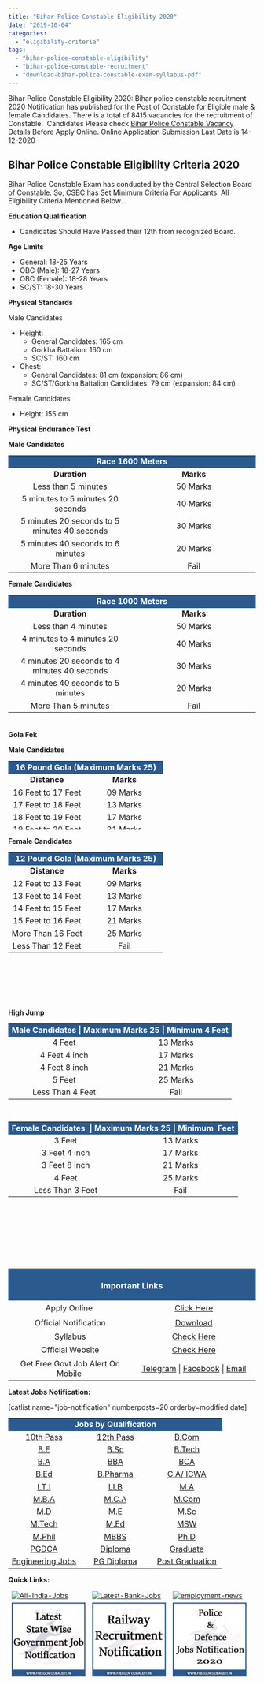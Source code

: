 ```yaml
---
title: "Bihar Police Constable Eligibility 2020"
date: "2019-10-04"
categories: 
  - "eligibility-criteria"
tags: 
  - "bihar-police-constable-eligibility"
  - "bihar-police-constable-recruitment"
  - "download-bihar-police-constable-exam-syllabus-pdf"
---
```


Bihar Police Constable Eligibility 2020: Bihar police constable recruitment 2020 Notification has published for the Post of Constable for Eligible male & female Candidates. There is a total of 8415 vacancies for the recruitment of Constable.  Candidates Please check [Bihar Police Constable Vacancy](https://freegovtjobalert.in/bihar-police-constable-recruitment/) Details Before Apply Online. Online Application Submission Last Date is 14-12-2020

## **Bihar Police Constable Eligibility Criteria 2020**

Bihar Police Constable Exam has conducted by the Central Selection Board of Constable. So, CSBC has Set Minimum Criteria For Applicants. All Eligibility Criteria Mentioned Below...

**Education Qualification**

- Candidates Should Have Passed their 12th from recognized Board.

**Age Limits**

- General: 18-25 Years
- OBC (Male): 18-27 Years
- OBC (Female): 18-28 Years
- SC/ST: 18-30 Years

**Physical Standards**

Male Candidates

- Height:
    - General Candidates: 165 cm
    - Gorkha Battalion: 160 cm
    - SC/ST: 160 cm
- Chest:
    - General Candidates: 81 cm (expansion: 86 cm)
    - SC/ST/Gorkha Battalion Candidates: 79 cm (expansion: 84 cm)

Female Candidates

- Height: 155 cm

**Physical Endurance Test**

**Male Candidates**

<table style="border-collapse: collapse; width: 100%;"><tbody><tr><td style="width: 50%; background-color: #2a5a8e; text-align: center;" colspan="2"><span style="color: #ffffff;"><strong><span style="font-size: 12pt;">Race 1600 Meters</span></strong></span></td></tr><tr><td style="width: 50%; text-align: center;"><strong><span style="font-size: 12pt;">Duration</span></strong></td><td style="width: 50%; text-align: center;"><strong><span style="font-size: 12pt;">Marks</span></strong></td></tr><tr><td style="width: 50%; text-align: center;"><span style="font-size: 12pt;">Less than 5 minutes</span></td><td style="width: 50%; text-align: center;"><span style="font-size: 12pt;">50 Marks</span></td></tr><tr><td style="width: 50%; text-align: center;"><span style="font-size: 12pt;">5 minutes to 5 minutes 20 seconds</span></td><td style="width: 50%; text-align: center;"><span style="font-size: 12pt;">40 Marks</span></td></tr><tr><td style="width: 50%; text-align: center;"><span style="font-size: 12pt;">5 minutes 20 seconds to 5 minutes 40 seconds</span></td><td style="width: 50%; text-align: center;"><span style="font-size: 12pt;">30 Marks</span></td></tr><tr><td style="width: 50%; text-align: center;"><span style="font-size: 12pt;">5 minutes 40 seconds to 6 minutes</span></td><td style="width: 50%; text-align: center;"><span style="font-size: 12pt;">20 Marks</span></td></tr><tr><td style="width: 50%; text-align: center;"><span style="font-size: 12pt;">More Than 6 minutes</span></td><td style="width: 50%; text-align: center;"><span style="font-size: 12pt;">Fail</span></td></tr></tbody></table>

**Female Candidates**

<table style="border-collapse: collapse; width: 100%; height: 261px;"><tbody><tr><td style="width: 50%; background-color: #2a5a8e; text-align: center;" colspan="2"><span style="color: #ffffff;"><strong><span style="font-size: 12pt;">Race 1000 Meters</span></strong></span></td></tr><tr><td style="width: 50%; text-align: center;"><strong><span style="font-size: 12pt;">Duration</span></strong></td><td style="width: 50%; text-align: center;"><strong><span style="font-size: 12pt;">Marks</span></strong></td></tr><tr><td style="width: 50%; text-align: center;"><span style="font-size: 12pt;">Less than 4 minutes</span></td><td style="width: 50%; text-align: center;"><span style="font-size: 12pt;">50 Marks</span></td></tr><tr><td style="width: 50%; text-align: center;"><span style="font-size: 12pt;">4 minutes to 4 minutes 20 seconds</span></td><td style="width: 50%; text-align: center;"><span style="font-size: 12pt;">40 Marks</span></td></tr><tr><td style="width: 50%; text-align: center;"><span style="font-size: 12pt;">4 minutes 20 seconds to 4 minutes 40 seconds</span></td><td style="width: 50%; text-align: center;"><span style="font-size: 12pt;">30 Marks</span></td></tr><tr><td style="width: 50%; text-align: center;"><span style="font-size: 12pt;">4 minutes 40 seconds to 5 minutes</span></td><td style="width: 50%; text-align: center;"><span style="font-size: 12pt;">20 Marks</span></td></tr><tr><td style="width: 50%; text-align: center;"><span style="font-size: 12pt;">More Than 5 minutes</span></td><td style="width: 50%; text-align: center;"><span style="font-size: 12pt;">Fail</span></td></tr></tbody></table>

**Gola Fek**

**Male Candidates**

<table style="border-collapse: collapse; width: 100%; height: 140px;"><tbody><tr style="height: 20px;"><td style="width: 50%; height: 20px; background-color: #2a5a8e; text-align: center;" colspan="2"><span style="color: #ffffff;"><strong><span style="font-size: 12pt;">16 Pound Gola (Maximum Marks 25)</span></strong></span></td></tr><tr><td style="width: 50%; text-align: center;"><strong><span style="font-size: 12pt;">Distance</span></strong></td><td style="width: 50%; text-align: center;"><strong><span style="font-size: 12pt;">Marks</span></strong></td></tr><tr style="height: 20px;"><td style="width: 50%; height: 20px; text-align: center;"><span style="font-size: 12pt;">16 Feet to 17 Feet</span></td><td style="width: 50%; height: 20px; text-align: center;"><span style="font-size: 12pt;">09 Marks</span></td></tr><tr style="height: 20px;"><td style="width: 50%; height: 20px; text-align: center;"><span style="font-size: 12pt;">17 Feet to 18 Feet</span></td><td style="width: 50%; height: 20px; text-align: center;"><span style="font-size: 12pt;">13 Marks</span></td></tr><tr style="height: 20px;"><td style="width: 50%; height: 20px; text-align: center;"><span style="font-size: 12pt;">18 Feet to 19 Feet</span></td><td style="width: 50%; height: 20px; text-align: center;"><span style="font-size: 12pt;">17 Marks</span></td></tr><tr style="height: 20px;"><td style="width: 50%; height: 20px; text-align: center;"><span style="font-size: 12pt;">19 Feet to 20 Feet</span></td><td style="width: 50%; height: 20px; text-align: center;"><span style="font-size: 12pt;">21 Marks</span></td></tr><tr style="height: 20px;"><td style="width: 50%; height: 20px; text-align: center;"><span style="font-size: 12pt;">More Than 20 Feet</span></td><td style="width: 50%; height: 20px; text-align: center;"><span style="font-size: 12pt;">25 Marks</span></td></tr><tr style="height: 20px;"><td style="width: 50%; height: 20px; text-align: center;"><span style="font-size: 12pt;">Less Than 16 Feet</span></td><td style="width: 50%; height: 20px; text-align: center;"><span style="font-size: 12pt;">Fail</span></td></tr></tbody></table>

**Female Candidates**

<table style="border-collapse: collapse; width: 100%; height: 303px;"><tbody><tr style="height: 20px;"><td style="width: 50%; height: 20px; background-color: #2a5a8e; text-align: center;" colspan="2"><span style="color: #ffffff;"><strong><span style="font-size: 12pt;">12 Pound Gola (Maximum Marks 25)</span></strong></span></td></tr><tr><td style="width: 50%; text-align: center;"><strong><span style="font-size: 12pt;">Distance</span></strong></td><td style="width: 50%; text-align: center;"><strong><span style="font-size: 12pt;">Marks</span></strong></td></tr><tr style="height: 20px;"><td style="width: 50%; height: 20px; text-align: center;"><span style="font-size: 12pt;">12 Feet to 13 Feet</span></td><td style="width: 50%; height: 20px; text-align: center;"><span style="font-size: 12pt;">09 Marks</span></td></tr><tr style="height: 20px;"><td style="width: 50%; height: 20px; text-align: center;"><span style="font-size: 12pt;">13 Feet to 14 Feet</span></td><td style="width: 50%; height: 20px; text-align: center;"><span style="font-size: 12pt;">13 Marks</span></td></tr><tr style="height: 20px;"><td style="width: 50%; height: 20px; text-align: center;"><span style="font-size: 12pt;">14 Feet to 15 Feet</span></td><td style="width: 50%; height: 20px; text-align: center;"><span style="font-size: 12pt;">17 Marks</span></td></tr><tr style="height: 20px;"><td style="width: 50%; height: 20px; text-align: center;"><span style="font-size: 12pt;">15 Feet to 16 Feet</span></td><td style="width: 50%; height: 20px; text-align: center;"><span style="font-size: 12pt;">21 Marks</span></td></tr><tr style="height: 20px;"><td style="width: 50%; height: 20px; text-align: center;"><span style="font-size: 12pt;">More Than 16 Feet</span></td><td style="width: 50%; height: 20px; text-align: center;"><span style="font-size: 12pt;">25 Marks</span></td></tr><tr style="height: 20px;"><td style="width: 50%; height: 20px; text-align: center;"><span style="font-size: 12pt;">Less Than 12 Feet</span></td><td style="width: 50%; height: 20px; text-align: center;"><span style="font-size: 12pt;">Fail</span></td></tr></tbody></table>

**High Jump**

<table style="border-collapse: collapse; width: 100%;"><tbody><tr><td style="width: 50%; background-color: #2a5a8e; text-align: center;" colspan="2"><span style="color: #ffffff;"><strong><span style="font-size: 12pt;">Male Candidates | Maximum Marks 25 | Minimum 4 Feet</span></strong></span></td></tr><tr><td style="width: 50%; text-align: center;"><span style="font-size: 12pt;">4 Feet</span></td><td style="width: 50%; text-align: center;"><span style="font-size: 12pt;">13 Marks</span></td></tr><tr><td style="width: 50%; text-align: center;"><span style="font-size: 12pt;">4 Feet 4 inch</span></td><td style="width: 50%; text-align: center;"><span style="font-size: 12pt;">17 Marks</span></td></tr><tr><td style="width: 50%; text-align: center;"><span style="font-size: 12pt;">4 Feet 8 inch</span></td><td style="width: 50%; text-align: center;"><span style="font-size: 12pt;">21 Marks</span></td></tr><tr><td style="width: 50%; text-align: center;"><span style="font-size: 12pt;">5 Feet</span></td><td style="width: 50%; text-align: center;"><span style="font-size: 12pt;">25 Marks</span></td></tr><tr><td style="width: 50%; text-align: center;"><span style="font-size: 12pt;">Less Than 4 Feet</span></td><td style="width: 50%; text-align: center;"><span style="font-size: 12pt;">Fail</span></td></tr></tbody></table>

 

<table style="border-collapse: collapse; width: 100%; height: 253px;"><tbody><tr><td style="width: 50%; background-color: #2a5a8e; text-align: center;" colspan="2"><span style="color: #ffffff;"><strong><span style="font-size: 12pt;">Female Candidates&nbsp; | Maximum Marks 25 | Minimum&nbsp; Feet</span></strong></span></td></tr><tr><td style="width: 50%; text-align: center;"><span style="font-size: 12pt;">3 Feet</span></td><td style="width: 50%; text-align: center;"><span style="font-size: 12pt;">13 Marks</span></td></tr><tr><td style="width: 50%; text-align: center;"><span style="font-size: 12pt;">3 Feet 4 inch</span></td><td style="width: 50%; text-align: center;"><span style="font-size: 12pt;">17 Marks</span></td></tr><tr><td style="width: 50%; text-align: center;"><span style="font-size: 12pt;">3 Feet 8 inch</span></td><td style="width: 50%; text-align: center;"><span style="font-size: 12pt;">21 Marks</span></td></tr><tr><td style="width: 50%; text-align: center;"><span style="font-size: 12pt;">4 Feet</span></td><td style="width: 50%; text-align: center;"><span style="font-size: 12pt;">25 Marks</span></td></tr><tr><td style="width: 50%; text-align: center;"><span style="font-size: 12pt;">Less Than 3 Feet</span></td><td style="width: 50%; text-align: center;"><span style="font-size: 12pt;">Fail</span></td></tr></tbody></table>

 

<table style="border-collapse: collapse; width: 100%;"><tbody><tr><td style="width: 100%; background-color: #2a5a8e; text-align: center;" colspan="2"><h3><span style="color: #ffffff;">Important Links</span></h3></td></tr><tr style="height: 25px;"><td style="width: 50%; text-align: center; height: 25px;"><span style="font-size: 12pt;">Apply Online&nbsp;</span></td><td style="width: 50%; text-align: center; height: 25px;"><a href="https://freegovtjobalert.in/bihar-police-constable-recruitment/" target="_blank" rel="noopener noreferrer"><span style="font-size: 12pt;">Click Here</span></a></td></tr><tr style="height: 25px;"><td style="width: 50%; text-align: center; height: 25px;"><span style="font-size: 12pt;">Official Notification</span></td><td style="width: 50%; text-align: center; height: 25px;"><span style="font-size: 12pt;"><a href="http://csbc.bih.nic.in/Advt/Advt-05-2020-Constables.pdf" target="_blank" rel="noopener noreferrer">Download</a></span></td></tr><tr><td style="width: 50%; text-align: center;"><span style="font-size: 12pt;">Syllabus</span></td><td style="width: 50%; text-align: center;"><a href="http://www.csbc.bih.nic.in/Advt/Syllabus-2017-IL.pdf" target="_blank" rel="noopener noreferrer"><span style="font-size: 12pt;">Check Here</span></a></td></tr><tr style="height: 25px;"><td style="width: 50%; text-align: center; height: 25px;"><span style="font-size: 12pt;">Official Website</span></td><td style="width: 50%; text-align: center; height: 25px;"><span style="font-size: 12pt;"><a href="http://www.csbc.bih.nic.in/" target="_blank" rel="noopener noreferrer">Check Here</a></span></td></tr><tr style="height: 25px;"><td style="width: 50%; text-align: center; height: 25px;"><span style="font-size: 12pt;">Get Free Govt Job Alert On Mobile&nbsp;</span></td><td style="width: 50%; text-align: center; height: 25px;"><span style="font-size: 12pt;"><a href="https://t.me/free_govtjobalert" target="_blank" rel="noopener noreferrer">Telegram</a> | <a href="https://www.facebook.com/Free-Govt-Job-Alert-1091006524429779/" target="_blank" rel="noopener noreferrer">Facebook</a> | <a href="https://feedburner.google.com/fb/a/mailverify?uri=Freegovtjobalertin&amp;loc=en_US" target="_blank" rel="noopener noreferrer">Email</a></span></td></tr></tbody></table>

**Latest Jobs Notification:**

\[catlist name="job-notification" numberposts=20 orderby=modified date\]

<table style="border-collapse: collapse;"><tbody><tr><td style="width: 33.3333%; background-color: #2a5a8e; text-align: center;" colspan="3"><span style="color: #ffffff;"><strong><span style="font-size: 12pt;">Jobs by Qualification</span></strong></span></td></tr><tr><td style="width: 33.3333%; text-align: center;"><a href="https://freegovtjobalert.in/10th-pass-job/" target="_blank" rel="noopener noreferrer"><span style="font-size: 12pt;">10th Pass</span></a></td><td style="width: 33.3333%; text-align: center;"><a href="https://freegovtjobalert.in/12th-pass-job/" target="_blank" rel="noopener noreferrer"><span style="font-size: 12pt;">12th Pass</span></a></td><td style="width: 33.3333%; text-align: center;"><a href="https://freegovtjobalert.in/qualification/bcom/" target="_blank" rel="noopener noreferrer"><span style="font-size: 12pt;">B.Com</span></a></td></tr><tr><td style="width: 33.3333%; text-align: center;"><a href="https://freegovtjobalert.in/qualification/be/" target="_blank" rel="noopener noreferrer"><span style="font-size: 12pt;">B.E</span></a></td><td style="width: 33.3333%; text-align: center;"><a href="https://freegovtjobalert.in/qualification/b-sc/" target="_blank" rel="noopener noreferrer"><span style="font-size: 12pt;">B.Sc</span></a></td><td style="width: 33.3333%; text-align: center;"><a href="https://freegovtjobalert.in/qualification/btech/" target="_blank" rel="noopener noreferrer"><span style="font-size: 12pt;">B.Tech</span></a></td></tr><tr><td style="width: 33.3333%; text-align: center;"><a href="https://freegovtjobalert.in/qualification/ba/" target="_blank" rel="noopener noreferrer"><span style="font-size: 12pt;">B.A</span></a></td><td style="width: 33.3333%; text-align: center;"><a href="https://freegovtjobalert.in/qualification/bba/" target="_blank" rel="noopener noreferrer"><span style="font-size: 12pt;">BBA</span></a></td><td style="width: 33.3333%; text-align: center;"><a href="https://freegovtjobalert.in/qualification/bca/" target="_blank" rel="noopener noreferrer"><span style="font-size: 12pt;">BCA</span></a></td></tr><tr><td style="width: 33.3333%; text-align: center;"><a href="https://freegovtjobalert.in/qualification/b-ed/" target="_blank" rel="noopener noreferrer"><span style="font-size: 12pt;">B.Ed</span></a></td><td style="width: 33.3333%; text-align: center;"><a href="https://freegovtjobalert.in/qualification/b-pharma/" target="_blank" rel="noopener noreferrer"><span style="font-size: 12pt;">B.Pharma</span></a></td><td style="width: 33.3333%; text-align: center;"><a href="https://freegovtjobalert.in/qualification/charted-accountant/" target="_blank" rel="noopener noreferrer"><span style="font-size: 12pt;">C.A/ ICWA</span></a></td></tr><tr><td style="width: 33.3333%; text-align: center;"><a href="https://freegovtjobalert.in/qualification/iti/" target="_blank" rel="noopener noreferrer"><span style="font-size: 12pt;">I.T.I</span></a></td><td style="width: 33.3333%; text-align: center;"><a href="https://freegovtjobalert.in/qualification/llb/" target="_blank" rel="noopener noreferrer"><span style="font-size: 12pt;">LLB</span></a></td><td style="width: 33.3333%; text-align: center;"><a href="https://freegovtjobalert.in/qualification/ma/" target="_blank" rel="noopener noreferrer"><span style="font-size: 12pt;">M.A</span></a></td></tr><tr><td style="width: 33.3333%; text-align: center;"><a href="https://freegovtjobalert.in/qualification/mba-jobs/" target="_blank" rel="noopener noreferrer"><span style="font-size: 12pt;">M.B.A</span></a></td><td style="width: 33.3333%; text-align: center;"><a href="https://freegovtjobalert.in/qualification/mca/" target="_blank" rel="noopener noreferrer"><span style="font-size: 12pt;">M.C.A</span></a></td><td style="width: 33.3333%; text-align: center;"><a href="https://freegovtjobalert.in/qualification/m-com/" target="_blank" rel="noopener noreferrer"><span style="font-size: 12pt;">M.Com</span></a></td></tr><tr><td style="width: 33.3333%; text-align: center;"><a href="https://freegovtjobalert.in/qualification/md/" target="_blank" rel="noopener noreferrer"><span style="font-size: 12pt;">M.D</span></a></td><td style="width: 33.3333%; text-align: center;"><a href="https://freegovtjobalert.in/qualification/me/" target="_blank" rel="noopener noreferrer"><span style="font-size: 12pt;">M.E</span></a></td><td style="width: 33.3333%; text-align: center;"><a href="https://freegovtjobalert.in/qualification/m-sc/" target="_blank" rel="noopener noreferrer"><span style="font-size: 12pt;">M.Sc</span></a></td></tr><tr><td style="width: 33.3333%; text-align: center;"><a href="https://freegovtjobalert.in/qualification/m-tech/" target="_blank" rel="noopener noreferrer"><span style="font-size: 12pt;">M.Tech</span></a></td><td style="width: 33.3333%; text-align: center;"><a href="https://freegovtjobalert.in/qualification/m-ed/" target="_blank" rel="noopener noreferrer"><span style="font-size: 12pt;">M.Ed</span></a></td><td style="width: 33.3333%; text-align: center;"><a href="https://freegovtjobalert.in/qualification/msw/" target="_blank" rel="noopener noreferrer"><span style="font-size: 12pt;">MSW</span></a></td></tr><tr><td style="width: 33.3333%; text-align: center;"><a href="https://freegovtjobalert.in/qualification/m-phil/" target="_blank" rel="noopener noreferrer"><span style="font-size: 12pt;">M.Phil</span></a></td><td style="width: 33.3333%; text-align: center;"><a href="https://freegovtjobalert.in/qualification/mbbs/" target="_blank" rel="noopener noreferrer"><span style="font-size: 12pt;">MBBS</span></a></td><td style="width: 33.3333%; text-align: center;"><a href="https://freegovtjobalert.in/qualification/ph-d/" target="_blank" rel="noopener noreferrer"><span style="font-size: 12pt;">Ph.D</span></a></td></tr><tr><td style="width: 33.3333%; text-align: center;"><a href="https://freegovtjobalert.in/qualification/pgdca/" target="_blank" rel="noopener noreferrer"><span style="font-size: 12pt;">PGDCA</span></a></td><td style="width: 33.3333%; text-align: center;"><a href="https://freegovtjobalert.in/qualification/diploma/" target="_blank" rel="noopener noreferrer"><span style="font-size: 12pt;">Diploma</span></a></td><td style="width: 33.3333%; text-align: center;"><a href="https://freegovtjobalert.in/qualification/graduate/" target="_blank" rel="noopener noreferrer"><span style="font-size: 12pt;">Graduate</span></a></td></tr><tr><td style="width: 33.3333%; text-align: center;"><a href="https://freegovtjobalert.in/engineering-jobs/" target="_blank" rel="noopener noreferrer"><span style="font-size: 12pt;">Engineering Jobs</span></a></td><td style="width: 33.3333%; text-align: center;"><a href="https://freegovtjobalert.in/qualification/pg-diploma/" target="_blank" rel="noopener noreferrer"><span style="font-size: 12pt;">PG Diploma</span></a></td><td style="width: 33.3333%; text-align: center;"><a href="https://freegovtjobalert.in/qualification/post-graduation/" target="_blank" rel="noopener noreferrer"><span style="font-size: 12pt;">Post Graduation</span></a></td></tr></tbody></table>

**Quick Links:**

<table style="border-collapse: collapse; width: 100%;"><tbody><tr><td style="width: 33.3333%; border-style: hidden;"><a href="https://freegovtjobalert.in/government-jobs/" target="_blank" rel="noopener noreferrer"><img class="aligncenter wp-image-6312" src="https://freegovtjobalert.in/wp-content/uploads/2020/08/All-India-Jobs.webp" alt="All-India-Jobs" width="150" height="150"></a></td><td style="width: 33.3333%; border-style: hidden;"><a href="https://freegovtjobalert.in/bank-jobs-recruitment/" target="_blank" rel="noopener noreferrer"><img class="aligncenter wp-image-6313" src="https://freegovtjobalert.in/wp-content/uploads/2020/08/Latest-Bank-Jobs.webp" alt="Latest-Bank-Jobs" width="150" height="150"></a></td><td style="width: 33.3333%; border-style: hidden;"><a href="https://freegovtjobalert.in/employment-news/" target="_blank" rel="noopener noreferrer"><img class="aligncenter wp-image-6311" src="https://freegovtjobalert.in/wp-content/uploads/2020/08/employment-news.webp" alt="employment-news" width="150" height="150"></a></td></tr><tr><td style="width: 33.3333%; border-style: hidden;"><a href="https://freegovtjobalert.in/state-govt-jobs/" target="_blank" rel="noopener noreferrer"><img class="aligncenter wp-image-775" src="images/Latest-State-Wise-Government-Job-Notifications.jpg" alt="Latest State Wise Government Jobs Notification" width="150" height="150"></a></td><td style="width: 33.3333%; border-style: hidden;"><a href="https://freegovtjobalert.in/railway-recruitment/" target="_blank" rel="noopener noreferrer"><img class="aligncenter wp-image-773" src="images/Railway-Recruitment-Notification.jpg" alt="Railway Recruitment Notification" width="150" height="150"></a></td><td style="width: 33.3333%; border-style: hidden;"><a href="https://freegovtjobalert.in/police-defence-jobs-notification/" target="_blank" rel="noopener noreferrer"><img class="aligncenter wp-image-2038" src="images/Police-Defence-Jobs-Notification-2020.jpg" alt="Police Defence Jobs Notification 2020" width="150" height="150"></a></td></tr></tbody></table>
